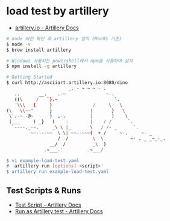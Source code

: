 # load test by artillery

- [artillery.io - Artillery Docs](https://www.artillery.io/docs)

```bash
# node 버전 확인 후 artillery 설치 (MacOS 기준)
$ node -v
$ brew install artillery

# Windows 사용자는 powershell에서 npm을 사용하여 설치
$ npm install -g artillery​

# Getting Started
$ curl http://asciiart.artillery.io:8080/dino
                       _. - ~ ~ ~ - .
   ..       __.    .-~               ~-.
   ((\     /   `}.~                     `.
    \\\   {     }               /     \   \
(\   \\~~^      }              |       }   \
 \`.-~ -@~      }  ,-.         |       )    \
 (___     ) _}   (    :        |    / /      `.
  `----._-~.     _\ \ |_       \   / /- _      `.
         ~~----~~  \ \| ~~--~~~(  + /     ~-.     ~- _
                   /  /         \  \          ~- . _ _~_-_.
                __/  /          _\  )
              .<___.'         .<___/

$ vi example-load-test.yaml
# 'artillery run [options] <script>'
$ artillery run example-load-test.yaml
```

## Test Scripts & Runs
- [Test Script - Artillery Docs](https://www.artillery.io/docs/reference/test-script)
- [Run as Artillery test - Artillery Docs](https://www.artillery.io/docs/reference/cli/run)